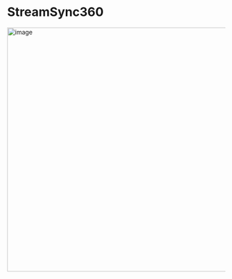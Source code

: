 # StreamSync360

<img width="564" alt="image" src="https://github.com/Ashwinr-07/StreamSync360/assets/105007681/59ddb943-385a-4220-97cb-0513725fbfd7">
